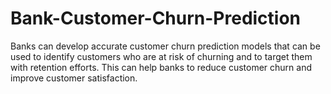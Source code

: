 # Bank-Customer-Churn-Prediction
Banks can develop accurate customer churn prediction models that can be used to identify customers who are at risk of churning and to target them with retention efforts. This can help banks to reduce customer churn and improve customer satisfaction.
